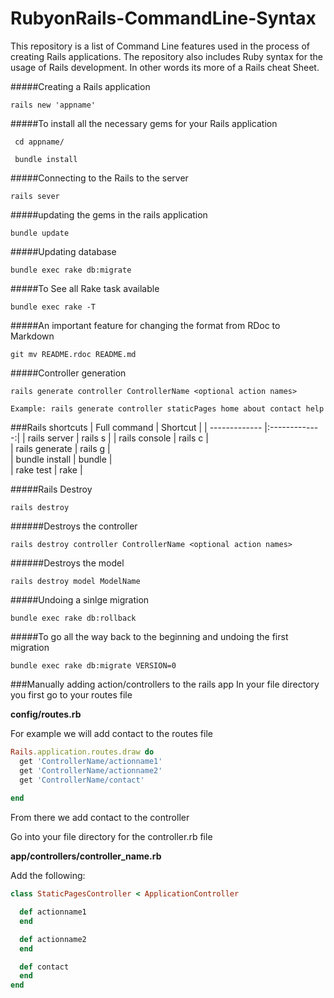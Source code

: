 # RubyonRails-CommandLine-Syntax
This repository is a list of Command Line features used in the process of creating Rails applications. The repository also includes Ruby syntax for the usage of Rails development. In other words its more of a Rails cheat Sheet.


#####Creating a Rails application
```
rails new 'appname'
```
#####To install all the necessary gems for your Rails application
```
 cd appname/
 
 bundle install
```

#####Connecting to the Rails to the server
```
rails sever
```
#####updating the gems in the rails application
```
bundle update
```
#####Updating database
```
bundle exec rake db:migrate
```
#####To See all Rake task available
```
bundle exec rake -T
```

#####An important feature for changing the format from RDoc to Markdown
```
git mv README.rdoc README.md
```
#####Controller generation
```
rails generate controller ControllerName <optional action names>

Example: rails generate controller staticPages home about contact help
```

###Rails shortcuts
| Full command        | Shortcut  | 
| ------------- |:-------------:| 
| rails server     | rails s | 
| rails console      | rails c |   
| rails generate | rails g |    
| bundle install | bundle |    
| rake test | rake  |    

#####Rails Destroy
```
rails destroy
```
######Destroys the controller
```
rails destroy controller ControllerName <optional action names>
```
######Destroys the model
```
rails destroy model ModelName
```
#####Undoing a sinlge migration
```
bundle exec rake db:rollback
```
#####To go all the way back to the beginning and undoing the first migration
```
bundle exec rake db:migrate VERSION=0
```
###Manually adding action/controllers to the rails app
In your file directory you first go to your routes file

**config/routes.rb**

For example we will add contact to the routes file

```ruby
Rails.application.routes.draw do
  get 'ControllerName/actionname1'
  get 'ControllerName/actionname2'
  get 'ControllerName/contact'
  
end
```
From there we add contact to the controller

Go into your file directory for the controller.rb file

**app/controllers/controller_name.rb**

Add the following:

```ruby
class StaticPagesController < ApplicationController

  def actionname1
  end

  def actionname2
  end

  def contact
  end
end
```

